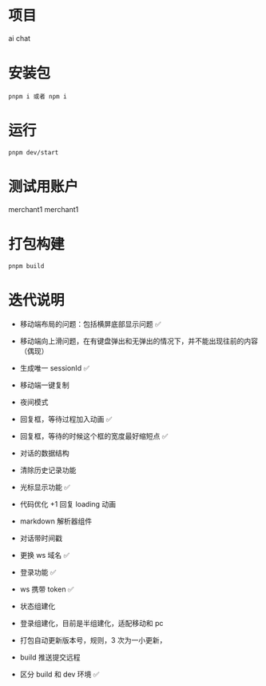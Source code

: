 <!--
 * @Author: huhaibiao huhaibiao@do-global.com
 * @Date: 2023-03-28 15:47:00
 * @Description: 
-->
# 项目

ai chat

# 安装包

`pnpm i 或者 npm i `

# 运行

`pnpm dev/start`

# 测试用账户

merchant1
merchant1

# 打包构建

`pnpm build`

# 迭代说明

- 移动端布局的问题：包括横屏底部显示问题 ✅
- 移动端向上滑问题，在有键盘弹出和无弹出的情况下，并不能出现往前的内容（偶现）
- 生成唯一 sessionId ✅
- 移动端一键复制
- 夜间模式

- 回复框，等待过程加入动画 ✅
- 回复框，等待的时候这个框的宽度最好缩短点 ✅

- 对话的数据结构
- 清除历史记录功能
- 光标显示功能 ✅
- 代码优化 +1 回复 loading 动画
- markdown 解析器组件
- 对话带时间戳

- 更换 ws 域名 ✅
- 登录功能 ✅
- ws 携带 token ✅
- 状态组建化
- 登录组建化，目前是半组建化，适配移动和 pc
- 打包自动更新版本号，规则，3 次为一小更新，

- build 推送提交远程
- 区分 build 和 dev 环境 ✅
